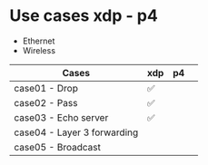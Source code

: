 # Use cases xdp - p4

- Ethernet
- Wireless


| Cases         | xdp | p4 |   |
|---------------|-----|----|---|
| case01 - Drop          | :white_check_mark:    |    |   |
| case02 - Pass          | :white_check_mark:    |    |   |
| case03 - Echo server   | :white_check_mark:    |    |   |
| case04 - Layer 3 forwarding |     |    |   |
| case05 - Broadcast |     |    |   |
